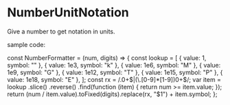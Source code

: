 # NumberUnitNotation
Give a number to get notation in units.


sample code: 

const NumberFormatter = (num, digits) => {
  const lookup = [
    { value: 1, symbol: "" },
    { value: 1e3, symbol: "k" },
    { value: 1e6, symbol: "M" },
    { value: 1e9, symbol: "G" },
    { value: 1e12, symbol: "T" },
    { value: 1e15, symbol: "P" },
    { value: 1e18, symbol: "E" },
  ];
  const rx = /\.0+$|(\.[0-9]*[1-9])0+$/;
  var item = lookup
    .slice()
    .reverse()
    .find(function (item) {
      return num >= item.value;
    });
  return (num / item.value).toFixed(digits).replace(rx, "$1") + item.symbol;
};
